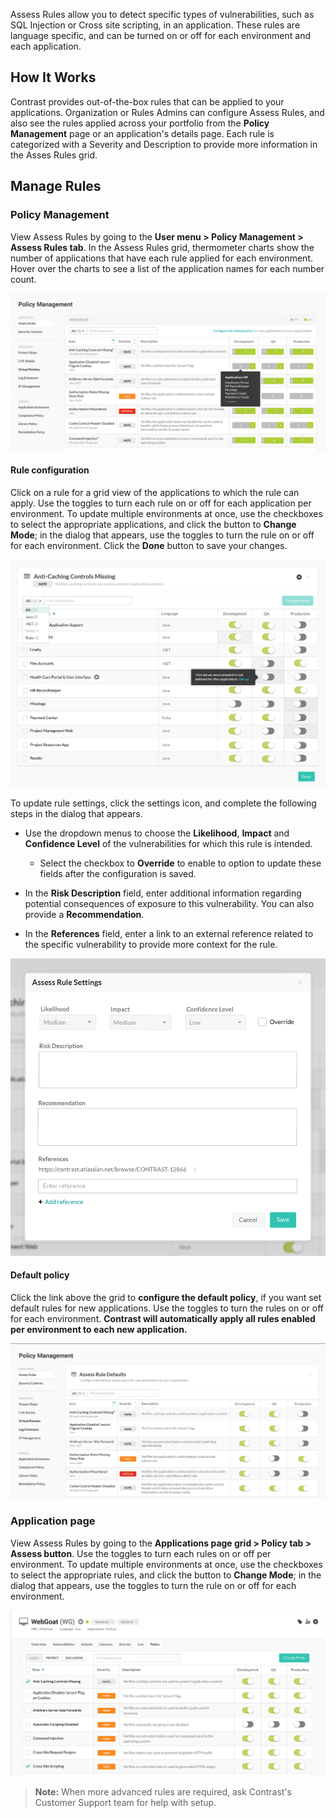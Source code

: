 <!--
title: "Assess Rules"
description: "Overview of Assess rules"
tags: "admin assess rules policy management assessment"
-->

Assess Rules allow you to detect specific types of vulnerabilities, such as SQL Injection or Cross site scripting, in an application. These rules are language specific, and can be turned on or off for each environment and each application. 

## How It Works

Contrast provides out-of-the-box rules that can be applied to your applications. Organization or Rules Admins can configure Assess Rules, and also see the rules applied across your portfolio from the **Policy Management** page or an application's details page. Each rule is categorized with a Severity and Description to provide more information in the Asses Rules grid. 

## Manage Rules

### Policy Management 

View Assess Rules by going to the **User menu > Policy Management > Assess Rules tab**. In the Assess Rules grid, thermometer charts show the number of applications that have each rule applied for each environment. Hover over the charts to see a list of the application names for each number count. 

<a href="assets/images/Assess-rules-grid.png" rel="lightbox" title="View Assess Rules"><img class="thumbnail" src="assets/images/Assess-rules-grid.png"/></a>

#### Rule configuration 

Click on a rule for a grid view of the applications to which the rule can apply. Use the toggles to turn each rule on or off for each application per environment. To update multiple environments at once, use the checkboxes to select the appropriate applications, and click the button to **Change Mode**; in the dialog that appears, use the toggles to turn the rule on or off for each environment. Click the **Done** button to save your changes. 

<a href="assets/images/Assess-rule-details.png" rel="lightbox" title="View rule details"><img class="thumbnail" src="assets/images/Assess-rule-details.png"/></a>

To update rule settings, click the settings icon, and complete the following steps in the dialog that appears. 

* Use the dropdown menus to choose the **Likelihood**, **Impact** and **Confidence Level** of the vulnerabilities for which this rule is intended. 
	* Select the checkbox to **Override** to enable to option to update these fields after the configuration is saved. 

* In the **Risk Description** field, enter additional information regarding potential consequences of exposure to this vulnerability. You can also provide a **Recommendation**. 

* In the **References** field, enter a link to an external reference related to the specific vulnerability to provide more context for the rule.  

<a href="assets/images/Assess-rules-dialog.png" rel="lightbox" title="Update Assess Rules Settings in the dialog"><img class="thumbnail" src="assets/images/Assess-rules-dialog.png"/></a>

#### Default policy

Click the link above the grid to **configure the default policy**, if you want set default rules for new applications. Use the toggles to turn the rules on or off for each environment. **Contrast will automatically apply all rules enabled per environment to each new application.**  

<a href="assets/images/Assess-rules-defaults.png" rel="lightbox" title="Manage Assess Rules Defaults from the Policy Management page"><img class="thumbnail" src="assets/images/Assess-rules-defaults.png"/></a>

### Application page

View Assess Rules by going to the **Applications page grid > Policy tab > Assess button**. Use the toggles to turn each rules on or off per environment. To update multiple environments at once, use the checkboxes to select the appropriate rules, and click the button to **Change Mode**; in the dialog that appears, use the toggles to turn the rule on or off for each environment.

<a href="assets/images/App-assess-rules.png" rel="lightbox" title="Manage Assess Rules from the application page "><img class="thumbnail" src="assets/images/App-assess-rules.png"/></a>

>**Note:** When more advanced rules are required, ask Contrast's Customer Support team for help with setup. 

